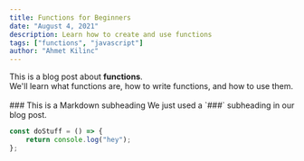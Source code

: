 ```yaml
---
title: Functions for Beginners
date: "August 4, 2021"
description: Learn how to create and use functions
tags: ["functions", "javascript"]
author: "Ahmet Kilinc"
---
```


<div>
	This is a blog post about <strong>functions</strong>. <br />
	We'll learn what functions are, how to write functions, and how to use them.
</div>
<br />
### This is a Markdown subheading We just used a `###` subheading in our blog post.

```javascript
const doStuff = () => {
	return console.log("hey");
};
```
